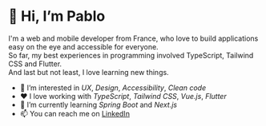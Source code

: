 # 👋 Hi, I’m Pablo

I'm a web and mobile developer from France, who love to build applications easy on the eye and accessible for everyone.<br />
So far, my best experiences in programming involved TypeScript, Tailwind CSS and Flutter. <br />
And last but not least, I love learning new things.

- 👀 I’m interested in *UX*, *Design*, *Accessibility*, *Clean code*
- ❤ I love working with *TypeScript*, *Tailwind CSS*, *Vue.js*, *Flutter* 
- 🌱 I’m currently learning *Spring Boot* and *Next.js*
- 📫 You can reach me on [LinkedIn](https://www.linkedin.com/in/pablobuisson/)

